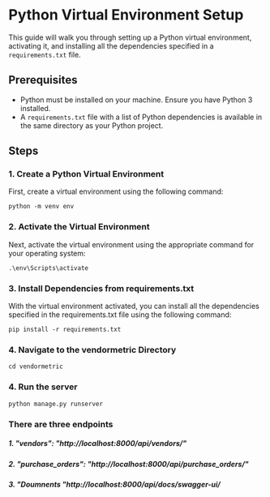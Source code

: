 # Python Virtual Environment Setup

This guide will walk you through setting up a Python virtual environment, activating it, and installing all the dependencies specified in a `requirements.txt` file.

## Prerequisites

- Python must be installed on your machine. Ensure you have Python 3 installed.
- A `requirements.txt` file with a list of Python dependencies is available in the same directory as your Python project.

## Steps

### 1. Create a Python Virtual Environment

First, create a virtual environment using the following command:

```shell
python -m venv env
```

### 2. Activate the Virtual Environment

Next, activate the virtual environment using the appropriate command for your operating system:

```shell
.\env\Scripts\activate
```
### 3. Install Dependencies from requirements.txt

With the virtual environment activated, you can install all the dependencies specified in the requirements.txt file using the following command:

```shell
pip install -r requirements.txt
```

### 4. Navigate to the vendormetric Directory

```shell
cd vendormetric
```
### 4. Run the server
```shell
python manage.py runserver
```
### There are three endpoints
##### 1. "vendors": "http://localhost:8000/api/vendors/"
##### 2. "purchase_orders": "http://localhost:8000/api/purchase_orders/"
##### 3. "Doumnents "http://localhost:8000/api/docs/swagger-ui/
